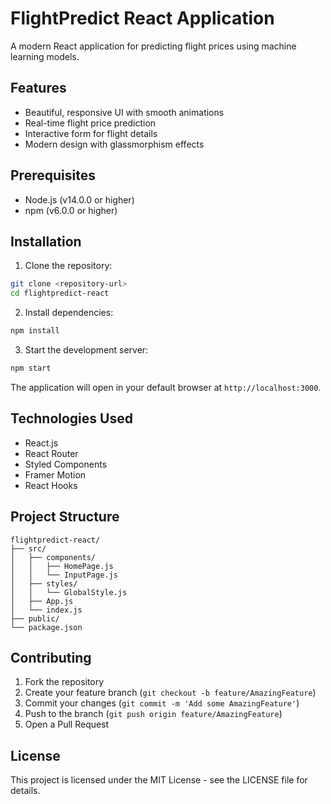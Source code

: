 # FlightPredict React Application

A modern React application for predicting flight prices using machine learning models.

## Features

- Beautiful, responsive UI with smooth animations
- Real-time flight price prediction
- Interactive form for flight details
- Modern design with glassmorphism effects

## Prerequisites

- Node.js (v14.0.0 or higher)
- npm (v6.0.0 or higher)

## Installation

1. Clone the repository:
```bash
git clone <repository-url>
cd flightpredict-react
```

2. Install dependencies:
```bash
npm install
```

3. Start the development server:
```bash
npm start
```

The application will open in your default browser at `http://localhost:3000`.

## Technologies Used

- React.js
- React Router
- Styled Components
- Framer Motion
- React Hooks

## Project Structure

```
flightpredict-react/
├── src/
│   ├── components/
│   │   ├── HomePage.js
│   │   └── InputPage.js
│   ├── styles/
│   │   └── GlobalStyle.js
│   ├── App.js
│   └── index.js
├── public/
└── package.json
```

## Contributing

1. Fork the repository
2. Create your feature branch (`git checkout -b feature/AmazingFeature`)
3. Commit your changes (`git commit -m 'Add some AmazingFeature'`)
4. Push to the branch (`git push origin feature/AmazingFeature`)
5. Open a Pull Request

## License

This project is licensed under the MIT License - see the LICENSE file for details.
